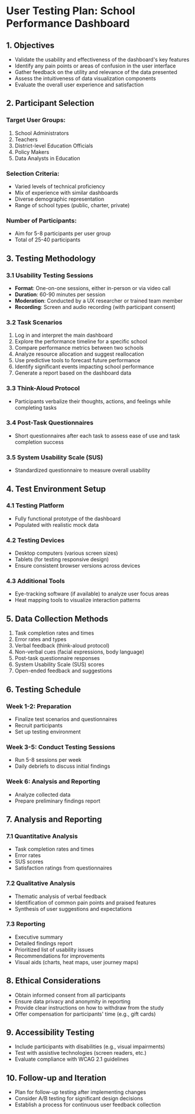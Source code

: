 # User Testing Plan: School Performance Dashboard

## 1. Objectives

- Validate the usability and effectiveness of the dashboard's key features
- Identify any pain points or areas of confusion in the user interface
- Gather feedback on the utility and relevance of the data presented
- Assess the intuitiveness of data visualization components
- Evaluate the overall user experience and satisfaction

## 2. Participant Selection

### Target User Groups:
1. School Administrators
2. Teachers
3. District-level Education Officials
4. Policy Makers
5. Data Analysts in Education

### Selection Criteria:
- Varied levels of technical proficiency
- Mix of experience with similar dashboards
- Diverse demographic representation
- Range of school types (public, charter, private)

### Number of Participants:
- Aim for 5-8 participants per user group
- Total of 25-40 participants

## 3. Testing Methodology

### 3.1 Usability Testing Sessions
- **Format**: One-on-one sessions, either in-person or via video call
- **Duration**: 60-90 minutes per session
- **Moderation**: Conducted by a UX researcher or trained team member
- **Recording**: Screen and audio recording (with participant consent)

### 3.2 Task Scenarios
1. Log in and interpret the main dashboard
2. Explore the performance timeline for a specific school
3. Compare performance metrics between two schools
4. Analyze resource allocation and suggest reallocation
5. Use predictive tools to forecast future performance
6. Identify significant events impacting school performance
7. Generate a report based on the dashboard data

### 3.3 Think-Aloud Protocol
- Participants verbalize their thoughts, actions, and feelings while completing tasks

### 3.4 Post-Task Questionnaires
- Short questionnaires after each task to assess ease of use and task completion success

### 3.5 System Usability Scale (SUS)
- Standardized questionnaire to measure overall usability

## 4. Test Environment Setup

### 4.1 Testing Platform
- Fully functional prototype of the dashboard
- Populated with realistic mock data

### 4.2 Testing Devices
- Desktop computers (various screen sizes)
- Tablets (for testing responsive design)
- Ensure consistent browser versions across devices

### 4.3 Additional Tools
- Eye-tracking software (if available) to analyze user focus areas
- Heat mapping tools to visualize interaction patterns

## 5. Data Collection Methods

1. Task completion rates and times
2. Error rates and types
3. Verbal feedback (think-aloud protocol)
4. Non-verbal cues (facial expressions, body language)
5. Post-task questionnaire responses
6. System Usability Scale (SUS) scores
7. Open-ended feedback and suggestions

## 6. Testing Schedule

### Week 1-2: Preparation
- Finalize test scenarios and questionnaires
- Recruit participants
- Set up testing environment

### Week 3-5: Conduct Testing Sessions
- Run 5-8 sessions per week
- Daily debriefs to discuss initial findings

### Week 6: Analysis and Reporting
- Analyze collected data
- Prepare preliminary findings report

## 7. Analysis and Reporting

### 7.1 Quantitative Analysis
- Task completion rates and times
- Error rates
- SUS scores
- Satisfaction ratings from questionnaires

### 7.2 Qualitative Analysis
- Thematic analysis of verbal feedback
- Identification of common pain points and praised features
- Synthesis of user suggestions and expectations

### 7.3 Reporting
- Executive summary
- Detailed findings report
- Prioritized list of usability issues
- Recommendations for improvements
- Visual aids (charts, heat maps, user journey maps)

## 8. Ethical Considerations

- Obtain informed consent from all participants
- Ensure data privacy and anonymity in reporting
- Provide clear instructions on how to withdraw from the study
- Offer compensation for participants' time (e.g., gift cards)

## 9. Accessibility Testing

- Include participants with disabilities (e.g., visual impairments)
- Test with assistive technologies (screen readers, etc.)
- Evaluate compliance with WCAG 2.1 guidelines

## 10. Follow-up and Iteration

- Plan for follow-up testing after implementing changes
- Consider A/B testing for significant design decisions
- Establish a process for continuous user feedback collection